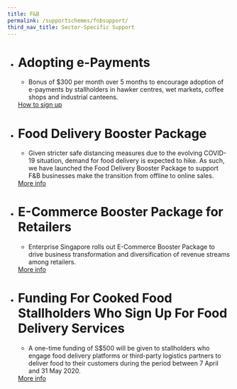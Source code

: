 ```yaml
---
title: F&B
permalink: /supportschemes/fnbsupport/
third_nav_title: Sector-Specific Support
---
```


<div class="gobizfinapplyTable">
  <ul class="gobizfinapplyTable-firstTable">
    <li class="gobizfinapplyTable-firstTable_table">
      <h1 class="gobizfinapplyTable-firstTable_table__header">Adopting e-Payments</h1>
      <ul class="gobizfinapplyTable-firstTable_table__options">
        <li>Bonus of $300 per month over 5 months to encourage adoption of e-payments by stallholders in hawker centres, wet markets, coffee shops and industrial canteens.</li>
      </ul>
      <a href="https://www.imda.gov.sg/hawkersgodigital"><div class="gobizfinapplyTable-firstTable_table__getstart">How to sign up</div></a>
    </li>
  </ul>
</div>

<div class="gobizfinapplyTable">
  <ul class="gobizfinapplyTable-firstTable">
    <li class="gobizfinapplyTable-firstTable_table">
      <h1 class="gobizfinapplyTable-firstTable_table__header">Food Delivery Booster Package</h1>
      <ul class="gobizfinapplyTable-firstTable_table__options">
        <li>Given stricter safe distancing measures due to the evolving COVID-19 situation, demand for food delivery is expected to hike. As such, we have launched the Food Delivery Booster Package to support F&B businesses make the transition from offline to online sales.</li>
      </ul>
      <a href="https://go.gov.sg/fdbp"><div class="gobizfinapplyTable-firstTable_table__getstart">More info</div></a>
    </li>
  </ul>
</div>

<div class="gobizfinapplyTable">
  <ul class="gobizfinapplyTable-firstTable">
    <li class="gobizfinapplyTable-firstTable_table">
      <h1 class="gobizfinapplyTable-firstTable_table__header">E-Commerce Booster Package for Retailers</h1>
      <ul class="gobizfinapplyTable-firstTable_table__options">
        <li>Enterprise Singapore rolls out E-Commerce Booster Package to drive business transformation and diversification of revenue streams among retailers.</li>
      </ul>
      <a href="https://go.gov.sg/ebp"><div class="gobizfinapplyTable-firstTable_table__getstart">More info</div></a>
    </li>
  </ul>
</div>

<div class="gobizfinapplyTable">
  <ul class="gobizfinapplyTable-firstTable">
    <li class="gobizfinapplyTable-firstTable_table">
      <h1 class="gobizfinapplyTable-firstTable_table__header">Funding For Cooked Food Stallholders Who Sign Up For Food Delivery Services</h1>
      <ul class="gobizfinapplyTable-firstTable_table__options">
        <li>A one-time funding of S$500 will be given to stallholders who engage food delivery platforms or third-party logistics partners to deliver food to their customers during the period between 7 April and 31 May 2020.</li>
      </ul>
      <a href="https://go.gov.sg/hawker500delivery"><div class="gobizfinapplyTable-firstTable_table__getstart">More info</div></a>
    </li>
  </ul>
</div>
